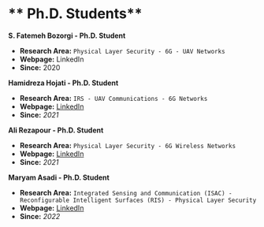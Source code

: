 # ** Ph.D. Students**

**S. Fatemeh Bozorgi - Ph.D. Student**
- **Research Area:** ``` Physical Layer Security - 6G - UAV Networks ```
- **Webpage:** LinkedIn
- **Since:** 2020

**Hamidreza Hojati - Ph.D. Student**
- **Research Area:** ```IRS - UAV Communications - 6G Networks```
- **Webpage:** [LinkedIn](https://www.linkedin.com/in/hamidreza-hojjati-a992641b1)
- **Since:** *2021*

**Ali Rezapour - Ph.D. Student**
- **Research Area:** ```Physical Layer Security - 6G Wireless Networks```
- **Webpage:** [LinkedIn](http://www.linkedin.com/in/ali-rezapour)
- **Since:** *2021*

**Maryam Asadi - Ph.D. Student**
- **Research Area:** ```Integrated Sensing and Communication (ISAC) - Reconfigurable Intelligent Surfaces (RIS) - Physical Layer Security```
- **Webpage:** [LinkedIn](https://www.linkedin.com/in/maryam-asadi-38665923a)
- **Since:** *2022*
